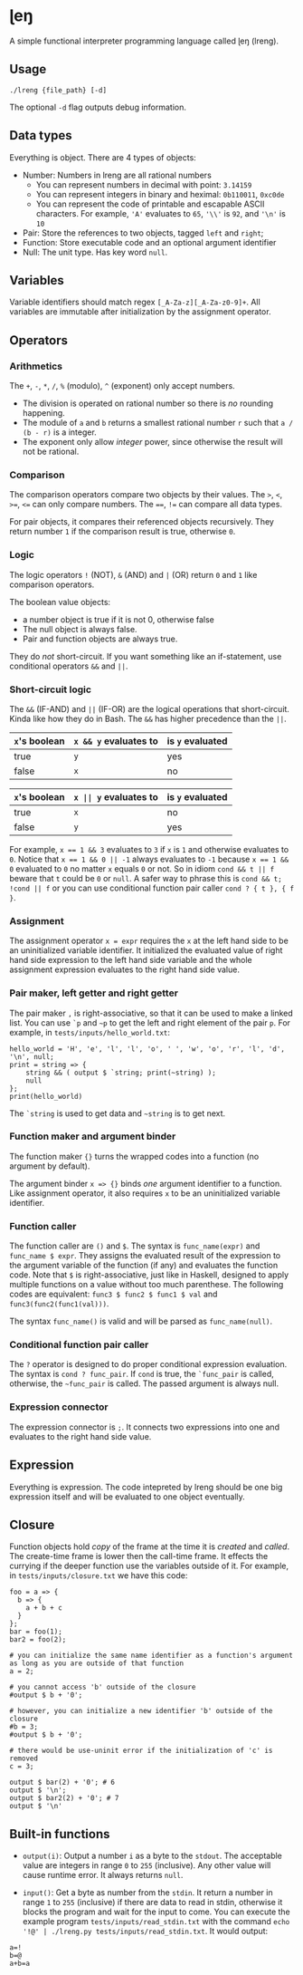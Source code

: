 # ɭeŋ

A simple functional interpreter programming language called ɭeŋ (lreng).

## Usage

```
./lreng {file_path} [-d]
```

The optional `-d` flag outputs debug information.

## Data types

Everything is object. There are 4 types of objects:
- Number: Numbers in lreng are all rational numbers 
  - You can represent numbers in decimal with point: `3.14159`
  - You can represent integers in binary and heximal: `0b110011`, `0xc0de`
  - You can represent the code of printable and escapable ASCII characters. For example, `'A'` evaluates to `65`, `'\\'` is `92`, and `'\n'` is `10`
- Pair: Store the references to two objects, tagged `left` and `right`;
- Function: Store executable code and an optional argument identifier
- Null: The unit type. Has key word `null`.

## Variables

Variable identifiers should match regex `[_A-Za-z][_A-Za-z0-9]+`. All variables are immutable after initialization by the assignment operator.

## Operators

### Arithmetics

The `+`, `-`, `*`, `/`, `%` (modulo), `^` (exponent) only accept numbers.

- The division is operated on rational number so there is *no* rounding happening.
- The module of `a` and `b` returns a smallest rational number `r` such that `a / (b - r)` is a integer.
- The exponent only allow *integer* power, since otherwise the result will not be rational.

### Comparison

The comparison operators compare two objects by their values. The `>`, `<`, `>=`, `<=` can only compare numbers. The `==`, `!=` can compare all data types.

For pair objects, it compares their referenced objects recursively. They return number `1` if the comparison result is true, otherwise `0`.

### Logic

The logic operators `!` (NOT), `&` (AND) and `|` (OR) return `0` and `1` like comparison operators.

The boolean value objects:
- a number object is true if it is not 0, otherwise false
- The null object is always false.
- Pair and function objects are always true.

They do *not* short-circuit. If you want something like an if-statement, use conditional operators `&&` and `||`.

### Short-circuit logic

The `&&` (IF-AND) and  `||` (IF-OR) are the logical operations that short-circuit. Kinda like how they do in Bash. The `&&` has higher precedence than the `||`.

 `x`'s boolean  | `x && y` evaluates to | is `y` evaluated  |
----------------|-----------------------|----------------------
 true           | `y`                   | yes
 false          | `x`                   | no

 `x`'s boolean  | <code>x &#124;&#124; y</code> evaluates to | is `y` evaluated  
----------------|-----------------------|----------------------
 true           | `x`                   | no
 false          | `y`                   | yes

For example, `x == 1 && 3` evaluates to `3` if `x` is `1` and otherwise evaluates to `0`. Notice that `x == 1 && 0 || -1` always evaluates to `-1` because `x == 1 && 0` evaluated to `0` no matter `x` equals `0` or not. So in idiom `cond && t || f` beware that `t` could be `0` or `null`. A safer way to phrase this is `cond && t; !cond || f` or you can use conditional function pair caller `cond ? { t }, { f }`.

### Assignment

The assignment operator `x = expr` requires the `x` at the left hand side to be an uninitialized variable identifier. It initialized the evaluated value of right hand side expression to the left hand side variable and the whole assignment expression evaluates to the right hand side value.

### Pair maker, left getter and right getter

The pair maker `,` is right-associative, so that it can be used to make a linked list. You can use `` `p `` and `~p` to get the left and right element of the pair `p`. For example, in `tests/inputs/hello_world.txt`:

```
hello_world = 'H', 'e', 'l', 'l', 'o', ' ', 'w', 'o', 'r', 'l', 'd', '\n', null;
print = string => {
    string && ( output $ `string; print(~string) );
    null
};
print(hello_world)
```

The `` `string `` is used to get data and `~string` is to get next.

### Function maker and argument binder

The function maker `{}` turns the wrapped codes into a function (no argument by default).

The argument binder `x => {}` binds *one* argument identifier to a function. Like assignment operator, it also requires `x` to be an uninitialized variable identifier.

### Function caller

The function caller are `()` and `$`. The syntax is `func_name(expr)` and `func_name $ expr`. They assigns the evaluated result of the expression to the argument variable of the function (if any) and evaluates the function code. Note that `$` is right-associative, just like in Haskell, designed to apply multiple functions on a value without too much parenthese. The following codes are equivalent: `func3 $ func2 $ func1 $ val` and `func3(func2(func1(val)))`.

The syntax `func_name()` is valid and will be parsed as `func_name(null)`.

### Conditional function pair caller

The `?` operator is designed to do proper conditional expression evaluation. The syntax is `cond ? func_pair`. If `cond` is true, the `` `func_pair `` is called, otherwise, the `~func_pair` is called. The passed argument is always null.

### Expression connector

The expression connector is `;`. It connects two expressions into one and evaluates to the right hand side value.

## Expression

Everything is expression. The code intepreted by lreng should be one big expression itself and will be evaluated to one object eventually.

## Closure

Function objects hold *copy* of the frame at the time it is *created* and *called*. The create-time frame is lower then the call-time frame. It effects the currying if the deeper function use the variables outside of it. For example, in `tests/inputs/closure.txt` we have this code:

```
foo = a => {
  b => {
    a + b + c
  }
};
bar = foo(1);
bar2 = foo(2);

# you can initialize the same name identifier as a function's argument as long as you are outside of that function 
a = 2;

# you cannot access 'b' outside of the closure
#output $ b + '0';

# however, you can initialize a new identifier 'b' outside of the closure
#b = 3;
#output $ b + '0';

# there would be use-uninit error if the initialization of 'c' is removed
c = 3;

output $ bar(2) + '0'; # 6
output $ '\n';
output $ bar2(2) + '0'; # 7
output $ '\n'
```

## Built-in functions

- `output(i)`: Output a number `i` as a byte to the `stdout`. The acceptable value are integers in range `0` to `255` (inclusive). Any other value will cause runtime error. It always returns `null`.

- `input()`: Get a byte as number from the `stdin`. It return a number in range `1` to `255` (inclusive) if there are data to read in stdin, otherwise it blocks the program and wait for the input to come. You can execute the example program `tests/inputs/read_stdin.txt` with the command `echo '!@' | ./lreng.py tests/inputs/read_stdin.txt`. It would output:

```
a=!
b=@
a+b=a
```

